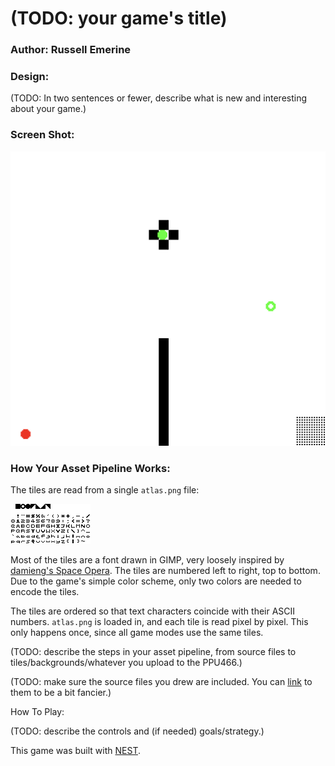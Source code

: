 # (TODO: your game's title)

### Author: Russell Emerine

### Design: 
(TODO: In two sentences or fewer, describe what is new and interesting about your game.)

### Screen Shot:

![Screen Shot](screenshot.png)

### How Your Asset Pipeline Works:

The tiles are read from a single `atlas.png` file:

![Screen Shot](atlas.png)

Most of the tiles are a font drawn in GIMP, very loosely inspired by
[damieng's Space Opera](https://damieng.com/typography/zx-origins/space-opera/).
The tiles are numbered left to right, top to bottom.
Due to the game's simple color scheme, only two colors are needed to encode the tiles.

The tiles are ordered so that text characters coincide with their ASCII numbers.
`atlas.png` is loaded in, and each tile is read pixel by pixel.
This only happens once, since all game modes use the same tiles.

(TODO: describe the steps in your asset pipeline, from source files to tiles/backgrounds/whatever you upload to the PPU466.)

(TODO: make sure the source files you drew are included. You can [link](your/file.png) to them to be a bit fancier.)

How To Play:

(TODO: describe the controls and (if needed) goals/strategy.)

This game was built with [NEST](NEST.md).

